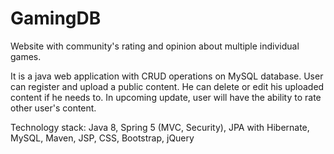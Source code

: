 # GamingDB
Website with community's rating and opinion about multiple individual games.

It is a java web application with CRUD operations on MySQL database. 
User can register and upload a public content. He can delete or edit his uploaded content if he needs to.
In upcoming update, user will have the ability to rate other user's content.

Technology stack: Java 8, Spring 5 (MVC, Security), JPA with Hibernate, MySQL, Maven, JSP, CSS, Bootstrap, jQuery
